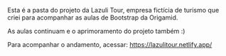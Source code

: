 Esta é a pasta do projeto da Lazuli Tour, empresa fictícia de turismo que criei para acompanhar as aulas de Bootstrap da Origamid. 

As aulas continuam e o aprimoramento do projeto também :) 

Para acompanhar o andamento, acessar: https://lazulitour.netlify.app/
